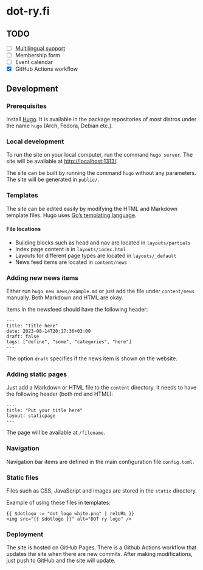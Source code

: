 # dot-ry.fi

## TODO
 - [ ] [Multilingual support](https://gohugo.io/content-management/multilingual/)
 - [ ] Membership form
 - [ ] Event calendar
 - [x] GitHub Actions workflow

## Development
### Prerequisites
Install [Hugo](https://gohugo.io/installation/). It is available in the package repositories of most distros under the name `hugo` (Arch, Fedora, Debian etc.).

### Local development
To run the site on your local computer, run the command `hugo server`. The site will be available at [http://localhost:1313/](http://localhost:1313/).

The site can be built by running the command `hugo` without any parameters. The site will be generated in `public/`.


### Templates
The site can be edited easily by modifying the HTML and Markdown template files. Hugo uses [Go’s templating language](https://gohugo.io/templates/introduction/).

#### File locations
* Building blocks such as head and nav are located in `layouts/partials`
* Index page content is in `layouts/index.html`
* Layouts for different page types are located in `layouts/_default`
* News feed items are located in `content/news`

### Adding new news items
Either run `hugo new news/example.md` or just add the file under `content/news` manually. Both Markdown and HTML are okay. 

Items in the newsfeed should have the following header:

    ---
    title: "Title here"
    date: 2023-08-14T20:17:36+03:00
    draft: false
    tags: ["define", "some", "categories", "here"]
    ---

The option `draft` specifies if the news item is shown on the website.

### Adding static pages
Just add a Markdown or HTML file to the `content` directory. It needs to have the following header (both md and HTML):

    ---
    title: "Put your title here"
    layout: staticpage
    ---

The page will be available at `/filename`.

### Navigation
Navigation bar items are defined in the main configuration file `config.toml`.

### Static files
Files such as CSS, JavaScript and images are stored in the `static` directory.

Example of using these files in templates:

    {{ $dotlogo := "dot_logo_white.png" | relURL }}
    <img src="{{ $dotlogo }}" alt="DOT ry logo" />

### Deployment
The site is hosted on GitHub Pages. There is a Github Actions workflow that updates the
site when there are new commits. After making modifications, just push to GitHub and the
site will update.
